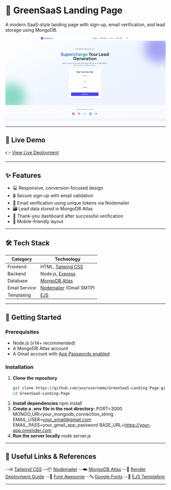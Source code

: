 # 🌿 GreenSaaS Landing Page

A modern SaaS-style landing page with sign-up, email verification, and lead storage using MongoDB.

![screenshot](ss.png)

---

## 🔗 Live Demo

👉 [View Live Deployment](https://greensaas.onrender.com/)

---

## ✨ Features

- 💻 Responsive, conversion-focused design  
- 🔒 Secure sign-up with email validation  
- 📧 Email verification using unique tokens via Nodemailer  
- 🗃️ Lead data stored in MongoDB Atlas  
- 🎉 Thank-you dashboard after successful verification  
- 📱 Mobile-friendly layout  

---

## 🛠️ Tech Stack

| Category       | Technology |
|----------------|------------|
| Frontend       | HTML, [Tailwind CSS](https://tailwindcss.com/) |
| Backend        | Node.js, [Express](https://expressjs.com/) |
| Database       | [MongoDB Atlas](https://www.mongodb.com/cloud/atlas) |
| Email Service  | [Nodemailer](https://nodemailer.com/about/) (Gmail SMTP) |
| Templating     | [EJS](https://ejs.co/) |

---

## 🚀 Getting Started

### Prerequisites

- Node.js (v14+ recommended)
- A MongoDB Atlas account
- A Gmail account with [App Passwords enabled](https://support.google.com/accounts/answer/185833)

### Installation

1. **Clone the repository**
   ```bash
   git clone https://github.com/yourusername/GreenSaaS-Landing-Page.git
   cd GreenSaaS-Landing-Page
2. **Install dependencies**
   npm install
3. **Create a .env file in the root directory:**
   PORT=3000
   MONGO_URI=your_mongodb_connection_string
   EMAIL_USER=your_email@gmail.com
   EMAIL_PASS=your_gmail_app_password
   BASE_URL=https://your-app.onrender.com
4. **Run the server locally**
   node server.js

---

## 🔗 Useful Links & References
--🌐 [Tailwind CSS](https://tailwindcss.com/)
--📦 [Nodemailer](https://nodemailer.com/about/)
--☁️ [MongoDB Atlas](https://www.mongodb.com/products/platform/atlas-database)
--🚀 [Render Deployment Guide](https://render.com/docs/deploy-node-express-app)
--🎨 [Font Awesome](https://fontawesome.com/)
--🔤 [Google Fonts](https://fonts.google.com/)
--📝 [EJS Templating](https://ejs.co/)

---

